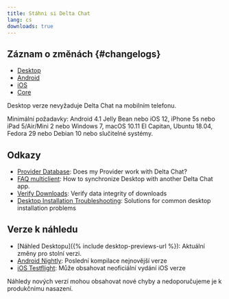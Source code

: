```yaml
---
title: Stáhni si Delta Chat
lang: cs
downloads: true
---
```


## Záznam o změnách {#changelogs}

* [Desktop](https://github.com/deltachat/deltachat-desktop/blob/master/CHANGELOG.md)
* [Android](https://deltachat.github.io/deltachat-android/CHANGELOG#delta-chat-android-changelog)
* [iOS](https://deltachat.github.io/deltachat-ios/CHANGELOG#delta-chat-ios-changelog)
* [Core](https://github.com/deltachat/deltachat-core-rust/blob/master/CHANGELOG.md)

Desktop verze nevyžaduje Delta Chat na mobilním telefonu.

Minimální požadavky:
Android 4.1 Jelly Bean
nebo iOS 12, iPhone 5s nebo iPad 5/Air/Mini 2
nebo Windows 7, macOS 10.11 El Capitan, Ubuntu 18.04, Fedora 29 nebo Debian 10
nebo slučitelné systémy.

## Odkazy

* [Provider Database](https://providers.delta.chat/): Does my Provider work with Delta Chat?
* [FAQ multiclient](help#multiclient): How to synchronize Desktop with another Delta Chat app.
* [Verify Downloads](verify-downloads): Verify data integrity of downloads
* [Desktop Installation Troubleshooting](https://github.com/deltachat/deltachat-desktop/blob/master/docs/TROUBLESHOOTING.md): Solutions for common desktop installation problems

## Verze k náhledu

* [Náhled Desktopu]({% include desktop-previews-url %}): Aktuální změny pro stolní verzi.
* [Android Nightly](https://download.delta.chat/android/nightly/): Poslední kompilace nejnovější verze
* [iOS Testflight](https://testflight.apple.com/join/uEMc1NxS): Může obsahovat neoficiální vydání iOS verze

Náhledy nových verzí mohou obsahovat nové chyby a nedoporučujeme je k produkčnímu nasazení.
